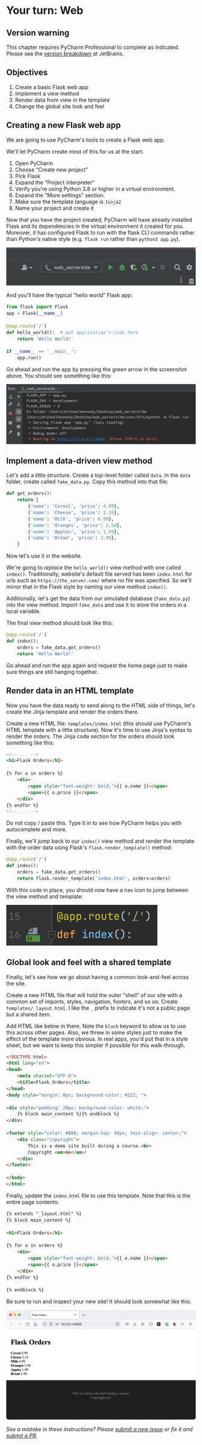 # Your turn: Web

## Version warning

This chapter requires PyCharm Professional to complete as indicated. Please see the [version breakdown](https://www.jetbrains.com/pycharm/editions/) at JetBrains.

## Objectives

1. Create a basic Flask web app
2. Implement a view method
3. Render data from view in the template
4. Change the global site look and feel

## Creating a new Flask web app

We are going to use PyCharm's tools to create a Flask web app.

We'll let PyCharm create most of this for us at the start.

1. Open PyCharm
2. Choose "Create new project"
3. Pick Flask
4. Expand the "Project interpreter"
5. Verify you're using Python 3.8 or higher in a virtual environment.
4. Expand the "More settings" section.
5. Make sure the template language is `Jinja2`
6. Name your project and create it

Now that you have the project created, PyCharm will have already installed Flask and its dependencies in the virtual environment it created for you.  Moreover, it has configured Flask to run with the flask CLI commands rather than Python's native style (e.g. `flask run` rather than `python3 app.py`).

![Flask is ready to run](./resources/ready-to-run.png)

And you'll have the typical "hello world" Flask app:

```python
from flask import Flask
app = Flask(__name__)

@app.route('/')
def hello_world():  # put application's code here
    return 'Hello World!'

if __name__ == '__main__':
    app.run()
```

Go ahead and run the app by pressing the green arrow in the screenshot above. You should see something like this:

![First run](./resources/first-run.png)

## Implement a data-driven view method

Let's add a little structure. Create a top-level folder called `data`. In the `data` folder, create called `fake_data.py`. Copy this method into that file:

```python
def get_orders():
    return [
        {'name': 'Cereal', 'price': 4.99},
        {'name': 'Cheese', 'price': 2.15},
        {'name': 'Milk', 'price': 6.99},
        {'name': 'Oranges', 'price': 2.54},
        {'name': 'Apples', 'price': 1.99},
        {'name': 'Bread', 'price': 2.99},
    ]
```

Now let's use it in the website.

We're going to *replace* the `hello_world()` view method with one called `index()`. Traditionally, website's default file served has been `index.html` for urls such as `https://the_server.com/` where no file was specified. So we'll mirror that in the Flask style by naming our view method `index()`.

Additionally, let's get the data from our simulated database (`fake_data.py`) into the view method. Import `fake_data` and use it to store the orders in a local variable.

The final view method should look like this:

```python
@app.route('/')
def index():
    orders = fake_data.get_orders()
    return 'Hello World!'
```

Go ahead and run the app again and request the home page just to make sure things are still hanging together.


## Render data in an HTML template

Now you have the data ready to send along to the HTML side of things, let's create the Jinja template and render the orders there.

Create a new HTML file: `templates/index.html` (this should use PyCharm's HTML template with a little structure). Now it's time to use Jinja's syntax to render the orders. The Jinja code section for the orders should look something like this:

```html
<!-- ... -->
<h1>Flask Orders</h1>

{% for o in orders %}
    <div>
        <span style="font-weight: bold;">{{ o.name }}</span>
        <span>{{ o.price }}</span>
    </div>
{% endfor %}
<!-- ... -->
```

Do not copy / paste this. Type it in to see how PyCharm helps you with autocomplete and more.

Finally, we'll jump back to our `index()` view method and render the template with the order data using Flask's `flask.render_template()` method:

```python
@app.route('/')
def index():
    orders = fake_data.get_orders()
    return flask.render_template('index.html', orders=orders)
```

With this code in place, you should now have a nav icon to jump between the view method and template:

![Nav icon](./resources/nav-icon.png)

## Global look and feel with a shared template

Finally, let's see how we go about having a common look-and-feel across the site. 

Create a new HTML file that will hold the outer "shell" of our site with a common set of imports, styles, navigation, footers, and so on. Create `templates/_layout.html`. I like the `_` prefix to indicate it's not a public page but a shared item.

Add HTML like below in there. Note the `block` keyword to allow us to use this across other pages. Also, we threw in some styles just to make the effect of the template more obvious. In real apps, you'd put that in a style sheet, but we want to keep this simpler if possible for this walk-through.

```html
<!DOCTYPE html>
<html lang="en">
<head>
    <meta charset="UTF-8">
    <title>Flask Orders</title>
</head>
<body style="margin: 0px; background-color: #222; ">

<div style="padding: 20px; background-color: white;">
    {% block main_content %}{% endblock %}
</div>

<footer style="color: #888; margin-top: 50px; text-align: center;">
    <div class="copyright">
        This is a demo site built during a course.<br>
        Copyright <em>me</em>!
    </div>
</footer>

</body>
</html>
```

Finally, update the `index.html` file to use this template. Note that this is the entire page contents:

```html
{% extends "_layout.html" %}
{% block main_content %}

<h1>Flask Orders</h1>

{% for o in orders %}
    <div>
        <span style="font-weight: bold;">{{ o.name }}</span>
        <span>{{ o.price }}</span>
    </div>
{% endfor %}

{% endblock %}
```

Be sure to run and inspect your new site! It should look somewhat like this.

![Finished version of the site](./resources/done.png)

*See a mistake in these instructions? Please [submit a new issue](https://github.com/talkpython/mastering-pycharm-course/issues) or fix it and [submit a PR](https://github.com/talkpython/mastering-pycharm-course/pulls).*
